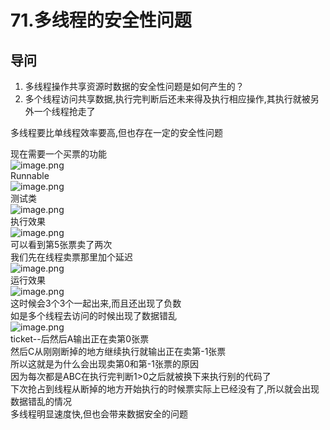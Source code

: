# 71.多线程的安全性问题

<a name="q5pW1"></a>
## 导问
1. 多线程操作共享资源时数据的安全性问题是如何产生的？
  1. 多个线程访问共享数据,执行完判断后还未来得及执行相应操作,其执行就被另外一个线程抢走了

多线程要比单线程效率要高,但也存在一定的安全性问题

现在需要一个买票的功能<br />![image.png](https://cdn.nlark.com/yuque/0/2019/png/349894/1560160011754-2e64b16b-449f-476b-bba2-ec37760ad58e.png#align=left&display=inline&height=312&name=image.png&originHeight=623&originWidth=1198&size=337704&status=done&width=599)<br />Runnable<br />![image.png](https://cdn.nlark.com/yuque/0/2019/png/349894/1560160107791-5bcdaee0-c69f-48fb-b605-15295acab0d9.png#align=left&display=inline&height=357&name=image.png&originHeight=713&originWidth=2178&size=595521&status=done&width=1089)<br />测试类<br />![image.png](https://cdn.nlark.com/yuque/0/2019/png/349894/1560160172104-fe6d17bd-e7fb-45af-8f39-89922886433b.png#align=left&display=inline&height=370&name=image.png&originHeight=739&originWidth=1464&size=598000&status=done&width=732)<br />执行效果<br />![image.png](https://cdn.nlark.com/yuque/0/2019/png/349894/1560160196358-70643e28-8068-4253-8149-1882754b3b98.png#align=left&display=inline&height=217&name=image.png&originHeight=434&originWidth=407&size=184011&status=done&width=203.5)<br />可以看到第5张票卖了两次<br />我们先在线程卖票那里加个延迟<br />![image.png](https://cdn.nlark.com/yuque/0/2019/png/349894/1560160260380-b5fc9fe0-431d-4fcf-b775-baade5745224.png#align=left&display=inline&height=296&name=image.png&originHeight=592&originWidth=1270&size=523219&status=done&width=635)<br />运行效果<br />![image.png](https://cdn.nlark.com/yuque/0/2019/png/349894/1560160303123-a58c67f3-943b-4636-b303-1d78a3008fe9.png#align=left&display=inline&height=233&name=image.png&originHeight=465&originWidth=500&size=211732&status=done&width=250)<br />这时候会3个3个一起出来,而且还出现了负数<br />如是多个线程去访问的时候出现了数据错乱<br />![image.png](https://cdn.nlark.com/yuque/0/2019/png/349894/1560160466426-f79ae5f8-bb29-4fe4-b1c8-bcfbf95b7999.png#align=left&display=inline&height=536&name=image.png&originHeight=1071&originWidth=2107&size=812626&status=done&width=1053.5)<br />ticket--后然后A输出正在卖第0张票<br />然后C从刚刚断掉的地方继续执行就输出正在卖第-1张票<br />所以这就是为什么会出现卖第0和第-1张票的原因<br />因为每次都是ABC在执行完判断1>0之后就被换下来执行别的代码了<br />下次抢占到线程从断掉的地方开始执行的时候票实际上已经没有了,所以就会出现数据错乱的情况<br />多线程明显速度快,但也会带来数据安全的问题

